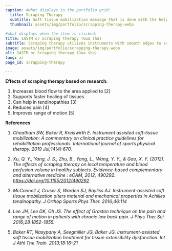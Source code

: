 ```yaml
---
caption: #what displays in the portfolio grid:
  title: Scraping Therapy
  subtitle: Soft tissue mobilization massage that is done with the help of a scraping tool to heal soft tissue injuries
  thumbnail: assets/img/portfolio/scrapping-therapy.webp
  
#what displays when the item is clicked:
title: IASTM or Scraping therapy (Gua sha)
subtitle: Scraping therapy utilizes instruments with smooth edges to scrape the skin until red blemishes occur. The aim of this intervention is to break down fascial restrictions and scar tissue that could have developed as a result of immobilization, surgery, or musculoskeletal strains and injuries.
image: assets/img/portfolio/scrapping-therapy.webp
alt: IASTM or Scraping therapy (Gua sha)
lang: ar
page_id: scrapping-therapy

---
```

**Effects of scraping therapy based on research:**
1. Increases blood flow to the area applied to [2]
2. Supports faster healing of tissues
3. Can help in tendinopathies [3]
4. Reduces pain [4]
5. Improves range of motion [5]

 
**References**
1. *Cheatham SW, Baker R, Kreiswirth E. Instrument assisted soft-tissue mobilization: A commentary on clinical practice guidelines for rehabilitation professionals. International journal of sports physical therapy. 2019 Jul;14(4):670.*

2. *Xu, Q. Y., Yang, J. S., Zhu, B., Yang, L., Wang, Y. Y., & Gao, X. Y. (2012). The effects of scraping therapy on local temperature and blood perfusion volume in healthy subjects. Evidence-based complementary and alternative medicine : eCAM, 2012, 490292. https://doi.org/10.1155/2012/490292*

3. *McConnell J, Cruser S, Warden SJ, Bayliss AJ. Instrument-assisted soft tissue mobilization alters material and mechanical properties in Achilles tendinopathy. J Orthop Sports Phys Ther. 2016;46:114*

4. *Lee JH, Lee DK, Oh JS. The effect of Graston technique on the pain and range of motion in patients with chronic low back pain. J Phys Ther Sci. 2016;28:1852–1855.*

5. *Baker RT, Nasypany A, Seegmiller JG, Baker JG. Instrument-assisted soft tissue mobilization treatment for tissue extensibility dysfunction. Int J Athl The Train. 2013;18:16–21*

